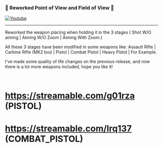 ### 📠 Reworked Point of View and Field of View 📠

[![Youtube](https://imgur.com/a/zijdcDu)](https://www.youtube.com/@zVipeer)

----

Reworked the weapon placing when holding it in the 3 stages ( Shot W/O aiming | Aiming W/O Zoom | Aiming With Zoom ) 

All these 3 stages have been modified in some weapons like: Assault Rifle | Carbine Rifle (MK2 too) | Pistol | Combat Pistol | Heavy Pistol | For Example.

I've made some quality of life changes on the previous release, and now there is a lot more weapons included, hope you like it!



<br />

# https://streamable.com/g01rza (PISTOL)

# https://streamable.com/lrq137 (COMBAT_PISTOL)
